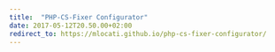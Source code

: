 ```yaml
---
title:  "PHP-CS-Fixer Configurator"
date: 2017-05-12T20.50.00+02:00
redirect_to: https://mlocati.github.io/php-cs-fixer-configurator/
---
```

